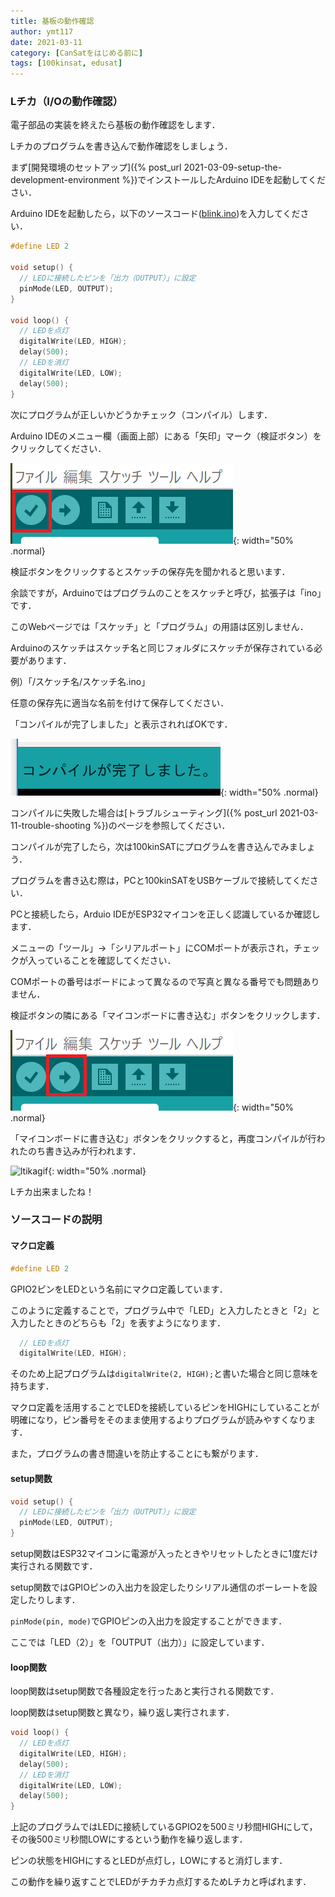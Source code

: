```yaml
---
title: 基板の動作確認
author: ymt117
date: 2021-03-11
category: [CanSatをはじめる前に]
tags: [100kinsat, edusat]
---
```


### Lチカ（I/Oの動作確認）

電子部品の実装を終えたら基板の動作確認をします．

Lチカのプログラムを書き込んで動作確認をしましょう．

まず[開発環境のセットアップ]({% post_url 2021-03-09-setup-the-development-environment %})でインストールしたArduino IDEを起動してください．

Arduino IDEを起動したら，以下のソースコード([blink.ino](https://gist.github.com/ymt117/2b3c5da8cf7bde8671921cffae173766))を入力してください．

```cpp
#define LED 2

void setup() {
  // LEDに接続したピンを「出力（OUTPUT）」に設定
  pinMode(LED, OUTPUT);
}

void loop() {
  // LEDを点灯
  digitalWrite(LED, HIGH);
  delay(500);
  // LEDを消灯
  digitalWrite(LED, LOW);
  delay(500);
}
```
次にプログラムが正しいかどうかチェック（コンパイル）します．

Arduino IDEのメニュー欄（画面上部）にある「矢印」マーク（検証ボタン）をクリックしてください．

![ltika1](/assets/img/post/board-check/ltika1.png){: width="50% .normal}

検証ボタンをクリックするとスケッチの保存先を聞かれると思います．

余談ですが，Arduinoではプログラムのことをスケッチと呼び，拡張子は「ino」です．

このWebページでは「スケッチ」と「プログラム」の用語は区別しません．

Arduinoのスケッチはスケッチ名と同じフォルダにスケッチが保存されている必要があります．

例）「/スケッチ名/スケッチ名.ino」

任意の保存先に適当な名前を付けて保存してください．

「コンパイルが完了しました」と表示されればOKです．

![ltika2](/assets/img/post/board-check/ltika2.png){: width="50% .normal}

コンパイルに失敗した場合は[トラブルシューティング]({% post_url 2021-03-11-trouble-shooting %})のページを参照してください．

コンパイルが完了したら，次は100kinSATにプログラムを書き込んでみましょう．

プログラムを書き込む際は，PCと100kinSATをUSBケーブルで接続してください．

PCと接続したら，Arduio IDEがESP32マイコンを正しく認識しているか確認します．

メニューの「ツール」→「シリアルポート」にCOMポートが表示され，チェックが入っていることを確認してください．

COMポートの番号はボードによって異なるので写真と異なる番号でも問題ありません．

検証ボタンの隣にある「マイコンボードに書き込む」ボタンをクリックします．

![ltika](/assets/img/post/board-check/ltika.png){: width="50% .normal}

「マイコンボードに書き込む」ボタンをクリックすると，再度コンパイルが行われたのち書き込みが行われます．

![ltikagif](/assets/img/post/board-check/ltika.gif){: width="50% .normal}

Lチカ出来ましたね！

### ソースコードの説明

#### マクロ定義

```cpp
#define LED 2
```

GPIO2ピンをLEDという名前にマクロ定義しています．

このように定義することで，プログラム中で「LED」と入力したときと「2」と入力したときのどちらも「2」を表すようになります．

```cpp
  // LEDを点灯
  digitalWrite(LED, HIGH);
```

そのため上記プログラムは`digitalWrite(2, HIGH);`と書いた場合と同じ意味を持ちます．

マクロ定義を活用することでLEDを接続しているピンをHIGHにしていることが明確になり，ピン番号をそのまま使用するよりプログラムが読みやすくなります．

また，プログラムの書き間違いを防止することにも繋がります．

#### setup関数

```cpp
void setup() {
  // LEDに接続したピンを「出力（OUTPUT）」に設定
  pinMode(LED, OUTPUT);
}
```

setup関数はESP32マイコンに電源が入ったときやリセットしたときに1度だけ実行される関数です．

setup関数ではGPIOピンの入出力を設定したりシリアル通信のボーレートを設定したりします．

`pinMode(pin, mode)`でGPIOピンの入出力を設定することができます．

ここでは「LED（2）」を「OUTPUT（出力）」に設定しています．

#### loop関数

loop関数はsetup関数で各種設定を行ったあと実行される関数です．

loop関数はsetup関数と異なり，繰り返し実行されます．

```cpp
void loop() {
  // LEDを点灯
  digitalWrite(LED, HIGH);
  delay(500);
  // LEDを消灯
  digitalWrite(LED, LOW);
  delay(500);
}
```

上記のプログラムではLEDに接続しているGPIO2を500ミリ秒間HIGHにして，その後500ミリ秒間LOWにするという動作を繰り返します．

ピンの状態をHIGHにするとLEDが点灯し，LOWにすると消灯します．

この動作を繰り返すことでLEDがチカチカ点灯するためLチカと呼ばれます．
